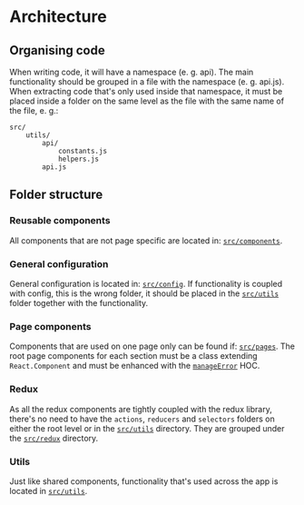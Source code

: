 # Architecture

## Organising code

When writing code, it will have a namespace (e. g. api).
The main functionality should be grouped in a file with the namespace (e. g. api.js).
When extracting code that's only used inside that namespace, it must be placed inside a folder
on the same level as the file with the same name of the file, e. g.:

```
src/
    utils/
        api/
            constants.js
            helpers.js
        api.js
```

## Folder structure

### Reusable components

All components that are not page specific are located in: [`src/components`](../src/components).

### General configuration

General configuration is located in: [`src/config`](../src/config).
If functionality is coupled with config, this is the wrong folder,
it should be placed in the [`src/utils`](../src/utils) folder together with the functionality.

### Page components

Components that are used on one page only can be found if: [`src/pages`](../src/pages).
The root page components for each section must be a class extending `React.Component`
and must be enhanced with the [`manageError`](../src/utils/pageEnhancers/manageError.HOC.js) HOC.

### Redux

As all the redux components are tightly coupled with the redux library,
there's no need to have the `actions`, `reducers` and `selectors` folders
on either the root level or in the [`src/utils`](../src/utils) directory.
They are grouped under the [`src/redux`](../src/redux) directory.

### Utils

Just like shared components, functionality that's used across the app
is located in [`src/utils`](../src/utils).
